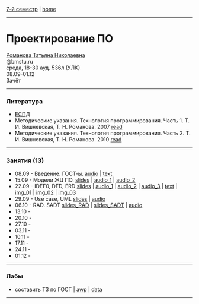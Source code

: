 [7-й семестр](../2021_2022_7_sem.md) | [home](../README.md)
____________________________________
# Проектирование ПО
[Романова Татьяна Николаевна](https://wwv.bmstu.ru/ps/~rtn/) \
@bmstu.ru \
среда, 18-30 ауд. 536л (УЛК)\
08.09-01.12 \
Зачёт 
____________________________________
### Литература

* [ЕСПД](https://drive.google.com/file/d/1R1qfW6GxB-C5nDsyhi-0VOpVmsohruw0/view?usp=drivesdk)
* Методические указания. Технология программирования. Часть 1. 
Т. И. Вишневская, Т. Н. Романова. 2007 [read](https://bmstu.press/catalog/item/1238/)
* Методические указания. Технология программирования. Часть 2. 
Т. И. Вишневская, Т. Н. Романова. 2010 [read](https://bmstu.press/catalog/item/1235/)

____________________________________
### Занятия (13)

* 08.09 - Введение. ГОСТ-ы. [audio](https://drive.google.com/file/d/1QcJT_MvzXf4dGI4eH-7eDBRlLSS97ucu/view?usp=drivesdk) | [text](https://mttoffice-my.sharepoint.com/:w:/g/personal/dkosarevsky_mtt_ru/ESGzFcQbg5FDnQ4QHKcAq-QBwylbrkHpUoTdnScArxn_jw?e=zwHMmT)
* 15.09 - Модели ЖЦ ПО. [slides](https://docs.google.com/presentation/d/1ILtdJhwfvH6vixf03Xx227CnG35h5nw2/edit?usp=sharing&ouid=104125706664287786699&rtpof=true&sd=true) | [audio_1](https://drive.google.com/file/d/1TIFx8WdkJBngiN2yaAlSkt2RzBhAZtSE/view?usp=drivesdk) | [audio_2](https://drive.google.com/file/d/1TN4mXzttFEvDfOTyPDBU_Xs7wsLIV60m/view?usp=drivesdk)
* 22.09 - IDEF0, DFD, ERD [slides](https://docs.google.com/presentation/d/1Vpr4fTW8EU7370iV0Lm695HFuNh3VcDv/edit?usp=sharing&ouid=104125706664287786699&rtpof=true&sd=true) | [audio_1](https://drive.google.com/file/d/1Xw-O_cBHiE1H1P1dkQFJUIiq_WVO0d7M/view?usp=sharing) | [audio_2](https://drive.google.com/file/d/1XyeR4qyxAGEj8_11IPo3gJ1uzkQXhnwd/view?usp=sharing) | [audio_3](https://drive.google.com/file/d/1Y0INkWb2jBhkoNLYBcLPH6ncD-sH_BpW/view?usp=sharing) | [text](https://docs.google.com/document/d/1bGsodKlK9p774XCNBRXWPMQ8TlOAvJ2X/edit?usp=sharing&ouid=104125706664287786699&rtpof=true&sd=true) | [img_01](https://drive.google.com/file/d/1ze1ak1WZIaMEsbOYDKRXAq7U-5pJKkMX/view?usp=sharing) | [img_02](https://drive.google.com/file/d/1QCKfm-BL3XB5LIN-iT1YhflVI6qnN63q/view?usp=sharing) | [img_03](https://drive.google.com/file/d/1pr1sIrHX9oz5i_M1APgWTr4xc9On5jP-/view?usp=sharing)
* 29.09 - Use case, UML [slides](https://docs.google.com/presentation/d/1F3yUS5GiRfgUny6kcQYUfmVKpVplQ8X4/edit?usp=sharing&ouid=104125706664287786699&rtpof=true&sd=true) | [audio](https://drive.google.com/file/d/1cBluib0S3nDaKPiEZKTPycGyLXT3nyhK/view?usp=drivesdk)
* 06.10 - RAD. SADT [slides_RAD](https://docs.google.com/presentation/d/1ir4f9aQmrh-EYVCpwZ4KugJvgXHc9ARQ/edit?usp=sharing&ouid=104125706664287786699&rtpof=true&sd=true) | [slides_SADT](https://docs.google.com/presentation/d/1Jl5XMWut9_hq712nsTAKqIrCRjjKpJwj/edit?usp=sharing&ouid=104125706664287786699&rtpof=true&sd=true) | [audio](https://drive.google.com/file/d/1gUtCAHi2RT4iJ9uDbOnHXjioXnWiZXuC/view?usp=sharing)
* 13.10 - 
* 20.10 - 
* 27.10 - 
* 03.11 - 
* 10.11 - 
* 17.11 - 
* 24.11 - 
* 01.12 - 
____________________________________
### Лабы

* составить ТЗ по ГОСТ | [awp](https://docs.google.com/document/d/1wtrzYadlNmucvIY2inD0YQzVC5VyqAit/edit) | [data](https://drive.google.com/drive/u/1/folders/1f_2Yzutxl-B37kqae_M8xmwWjovJFIjM)

____________________________________
